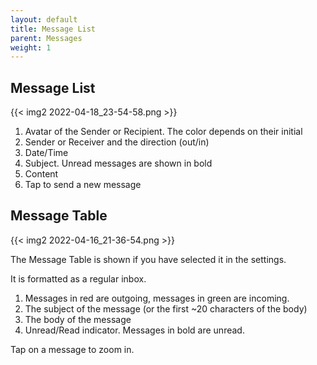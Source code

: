 ```yaml
---
layout: default
title: Message List
parent: Messages
weight: 1
---
```

## Message List
{{< img2 2022-04-18_23-54-58.png >}}

1. Avatar of the Sender or Recipient. The color 
depends on their initial
2. Sender or Receiver and the direction (out/in)
3. Date/Time
4. Subject. Unread messages are shown in bold
5. Content
6. Tap to send a new message

## Message Table
{{< img2 2022-04-16_21-36-54.png >}}

The Message Table is shown if you have selected it
in the settings.

It is formatted as a regular inbox.

1. Messages in red are outgoing, messages in green are incoming.
2. The subject of the message (or the first ~20 characters of the body)
3. The body of the message
4. Unread/Read indicator. Messages in bold are unread.

Tap on a message to zoom in.
